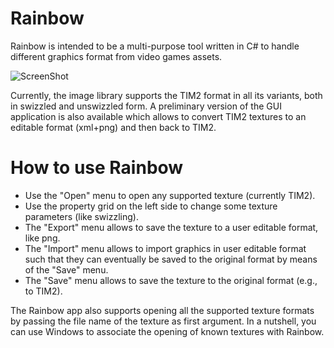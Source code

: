 Rainbow
=======

Rainbow is intended to be a multi-purpose tool written in C# to handle different graphics format from video games assets.

![ScreenShot](http://i.imgur.com/2IolZoh.png)

Currently, the image library supports the TIM2 format in all its variants,
both in swizzled and unswizzled form. A preliminary version of the GUI application is also available which allows to convert TIM2 textures to an editable format (xml+png) and then back to TIM2.

How to use Rainbow
=======

* Use the "Open" menu to open any supported texture (currently TIM2).
* Use the property grid on the left side to change some texture parameters (like swizzling).
* The "Export" menu allows to save the texture to a user editable format, like png.
* The "Import" menu allows to import graphics in user editable format such that they can eventually be saved to the original format by means of the "Save" menu.
* The "Save" menu allows to save the texture to the original format (e.g., to TIM2).

The Rainbow app also supports opening all the supported texture formats by passing the file name of the texture as first argument. In a nutshell, you can use Windows to associate the opening of known textures with Rainbow.
